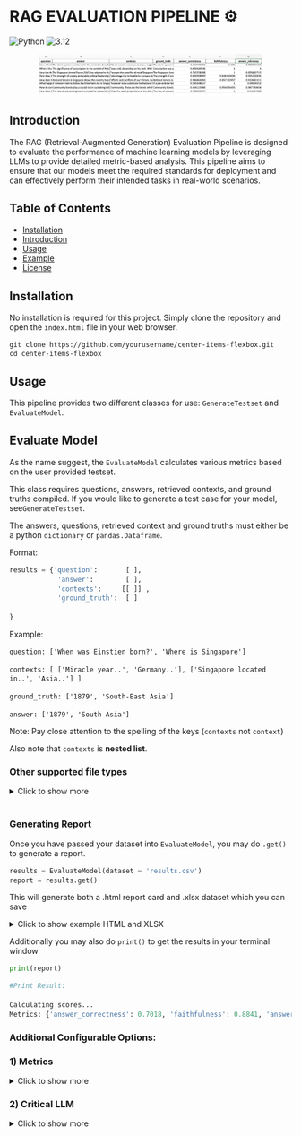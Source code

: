# RAG EVALUATION PIPELINE ⚙️    

![Python](https://img.shields.io/badge/Python-555555?style=for-the-badge&logo=python&logoColor=white)
![3.12](https://img.shields.io/badge/3.12-FFC11A?style=for-the-badge)

<div align="center">
    <img src="2.png" alt="drawing" width="400" text-align="100"/>
</div>

## Introduction
The RAG (Retrieval-Augmented Generation) Evaluation Pipeline is designed to evaluate the performance of machine learning 
models by leveraging LLMs to provide detailed metric-based analysis. This pipeline aims to ensure that our models meet 
the required standards for deployment and can effectively perform their intended tasks in real-world scenarios.




## Table of Contents

- [Installation](#installation)
- [Introduction](#introduction)
- [Usage](#usage)
- [Example](#example)
- [License](#license)

## Installation

No installation is required for this project. Simply clone the repository and open the `index.html` file in your web browser.


```
git clone https://github.com/yourusername/center-items-flexbox.git
cd center-items-flexbox
```


## Usage

This pipeline provides two different classes for use: `GenerateTestset` and `EvaluateModel`.


## Evaluate Model

As the name suggest, the `EvaluateModel` calculates various metrics based on the user provided testset.

This class requires questions, answers, retrieved contexts, and ground truths compiled.
If you would like to generate a test case for your model, see`GenerateTestset`. 

The answers, questions, retrieved context and ground truths must either be a python `dictionary` or `pandas.Dataframe`.


Format:

```python
results = {'question':       [ ],
            'answer':        [ ],
            'contexts':     [[ ]] ,
            'ground_truth':  [ ]
            
}
```
Example:
```
question: ['When was Einstien born?', 'Where is Singapore']

contexts: [ ['Miracle year..', 'Germany..'], ['Singapore located in..', 'Asia..'] ]

ground_truth: ['1879', 'South-East Asia']

answer: ['1879', 'South Asia']
```

Note: Pay close attention to the spelling of the keys (`contexts` not `context`)

Also note that `contexts` is **nested list**.


### Other supported file types

<details>
<summary>Click to show more</summary>

If you have compiled your testset in one file and want to transfer it elsewhere, 
you may use the following methods to transfer files.

Pickle file:
```python
import pickle

"results.pkl"
report = EvaluateModel(dataset = "results.pkl")
```
CSV:
```python
import csv

"results.csv"
report = EvaluateModel(dataset = "results.csv")


##All pickle files and csv files must still contain a dictionary with appropriately named columns.
```

Note: No additional steps are required to preserve the integrity of `lists` when saving as a csv file. 
You can directly save your results into a csv and`EvaluateModel` will take care of parsing the `lists` from strings in your data.

</details>

<br>

### Generating Report
Once you have passed your dataset into `EvaluateModel`, you may do `.get()` to generate a report.
```python
results = EvaluateModel(dataset = 'results.csv')
report = results.get()
```
This will generate both a .html report card and .xlsx dataset which you can save

<details>
<summary>Click to show example HTML and XLSX</summary>
<br>

HTML Report Card:


![EXCEL FILE](/Users/jeremyquek/PycharmProjects/pythonProject/Final Eval Package/Images/Screenshot 2024-07-01 at 11.02.25 AM.png)

<br>

EXCEL sheet:
![EXCEL FILE](/Users/jeremyquek/PycharmProjects/pythonProject/Final Eval Package/Images/Screenshot 2024-07-01 at 11.20.45 AM.png)
</details>

Additionally you may also do `print()` to get the results in your terminal window
```python
print(report)
```
```python
#Print Result:

Calculating scores...
Metrics: {'answer_correctness': 0.7018, 'faithfulness': 0.8841, 'answer_relevancy': 0.9446, 'context_precision': 0.9792, 'context_recall': 0.9437, 'BERT': 0.9097, 'Rouge': 0.4151, 'MRR': 0.5000}
```




### Additional Configurable Options:




### 1) Metrics

<details>
<summary>Click to show more</summary>

By default this provide provides a total of 8 different metrics for assessing various components of the RAG pipeline. 5 of which are
[RAGAS metrics](https://docs.ragas.io/en/latest/concepts/metrics/index.htmle), which is an open-source RAG evaluation framework. 
These metrics assess the various components of the pipeline as shown below:

**RAGAS Metrics**

1) Answer Correctness: Assesses the factual accuracy of your model's answer to the ground truth


2) Answer Relevancy: Assesses how well your model's answer addresses the initial question


3) Faithfulness: Assesses how faithful your model's answer is to the reference context


4) Context Recall: Assesses how relevant each retrieved item is to the ground truth


5) Context Precision: Assesses how many relevant items in total are present in the retrieved contexts 


By default, if no `ragas_metrics` parameter is passed, all metrics are will be computed and displayed.
You may configure this to not display certain metrics if you wish.

Example:
```python
#1) Default parameter settings:

ragas_metrics = [
        answer_correctness,
        faithfulness,
        answer_relevancy,
        context_precision,
        context_recall
    ]
  
#2) Example custom parameter settings:

from ragas.metrics import (
    context_recall,
    context_precision,
    answer_correctness
)
  

results = EvaluateModel(dataset = 'results.csv', ragas_metrics = [answer_correctness])
```

**OTHER Metrics**

To provide  a holistic assessment of a RAG model, this pipeline includes 3 other metrics from various sources
that assess different components of a RAG pipeline. These are as shown:

1) BERTScore: Bert score is a metric calculated using BERT embeddings to assess the quality of generated answer to the reference ground truth. 
This score is calculated using Facebook's advanced RoBERTa-large model.


2) Rouge: Rouge score is a metric that assesses the quality of generated answer against a reference context based on the longest common sequence (LCS) between the two texts.


3) Mean Reciprocal Ranking (MRR): The MRR score reflects the ability of the retriever to prioritise 
relevant documents in the top ranked results. It is a measure of the reciprocal of the rank of the first relevant document.


By default, if no other_metrics parameter is passed, all metrics are will be computed and displayed. You may configure this to not display certain metrics if you wish.

Example
```python
#1) Default parameter settings:

other_metrics = [
        "BERT",
        "ROGUE",
        "MRR"
    ]
  
  
#2) Example custom parameter settings:

results = EvaluateModel(dataset = 'results.csv', other_metrics = ["MRR"])
```
</details>







### 2) Critical LLM
<details>
<summary>Click to show more</summary>


The critical LLM is the language model used for the assessment of the various metrics of your report. 6 out of the 8 metrics
are assessed with the use of a model. These are RAGAS metrics and the BERTScore.

**BERT Model**

Bert score is calculated using facebook's RoBERTa-large model to generate embeddings and compute semantic similarity.
The RoBERTa model is embedded in AWS EC2 as part of the overall framework, and is not configurable.

**RAGAS Default Model**

The 5 ragas metrics are computed using the default model choice in built with the RAGAS evaluation package. This is open-AI's 
gpt-3.5-turbo large language model. However, this option can be configured by the user if they wish.
Instructions to load and bring your model can be found on RAGAS's website.

As this pipeline is hosted on AWS, there are several ways to utilise a custom model as shown below:

<br>

### Bring your own Models

**With LangChain**

Langchain offers a way to load in custom models 

</details>
